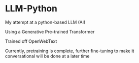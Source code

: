 # LLM-Python
My attempt at a python-based LLM (AI)

Using a Generative Pre-trained Transformer

Trained off OpenWebText

Currently, pretraining is complete, further fine-tuning to make it conversational will be done at a later time
